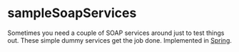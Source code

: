 # sampleSoapServices

Sometimes you need a couple of SOAP services around just to test things out.  These simple dummy services get the job done.  Implemented in <a href="https://spring.io/">Spring</a>.
